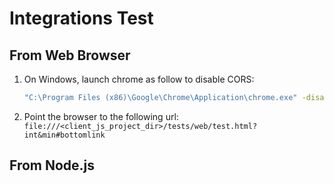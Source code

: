 # Integrations Test

## From Web Browser

1. On Windows, launch chrome as follow to disable CORS:
   ```sh
   "C:\Program Files (x86)\Google\Chrome\Application\chrome.exe" -disable-web-security --disable-gpu --user-data-dir=~/chromeTemp
   ```

2. Point the browser to the following url:
   `file:///<client_js_project_dir>/tests/web/test.html?int&min#bottomlink`

## From Node.js


